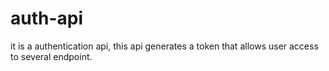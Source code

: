 # auth-api
it is a authentication api, this api generates a token that allows user access to several endpoint.
